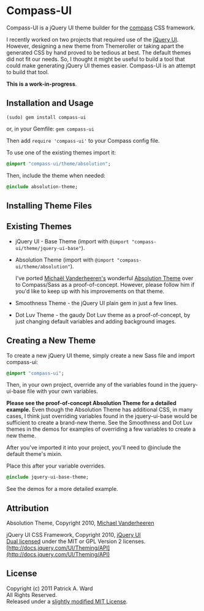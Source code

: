 # Compass-UI

Compass-UI is a jQuery UI theme builder for the [compass][compass] CSS framework. 

I recently worked on two projects that required use of the [jQuery UI][jqueryui]. However, designing a new theme from Themeroller or taking apart the generated CSS by hand proved to be tedious at best. The default themes did not fit our needs. So, I thought it might be useful to build a tool that could make generating jQuery UI themes easier. Compass-UI is an attempt to build that tool. 

**This is a work-in-progress**.

## Installation and Usage

`(sudo) gem install compass-ui`

or, in your Gemfile: `gem compass-ui`

Then add `require 'compass-ui'` to your Compass config file. 

To use one of the existing themes import it:

```sass
@import "compass-ui/theme/absolution";
```

Then, include the theme when needed:

```sass
@include absolution-theme;
```

## Installing Theme Files 

## Existing Themes

* jQuery UI - Base Theme (import with `@import "compass-ui/theme/jquery-ui-base"`).

* Absolution Theme (import with `@import "compass-ui/theme/absolution"`). 

    I've ported [Michaël Vanderheeren's][mvan] wonderful [Absolution Theme](https://github.com/michaelvanderheeren/Absolution) over to Compass/Sass as a proof-of-concept. However, please follow him if you'd like to keep up with his improvements on that theme. 

* Smoothness Theme - the jQuery UI plain gem in just a few lines. 

* Dot Luv Theme - the gaudy Dot Luv theme as a proof-of-concept, by just changing default variables and adding background images. 

## Creating a New Theme 

To create a new jQuery UI theme, simply create a new Sass file and import compass-ui:

```sass
@import "compass-ui";
```

Then, in your own project, override any of the variables found in the jquery-ui-base file with your own variables. 

**Please see the proof-of-concept Absolution Theme for a detailed example.** Even though the Absolution Theme has additional CSS, in many cases, I think just overriding variables found in the jquery-ui-base would be sufficient to create a brand-new theme. See the Smoothness and Dot Luv themes in the demos for examples of overriding  a few variables to create a new theme.  

After you've imported it into your project, you'll need to @include the default theme's mixin. 

Place this after your variable overrides. 

```sass
@include jquery-ui-base-theme;
```

See the demos for a more detailed example. 

## Attribution
Absolution Theme, Copyright 2010, [Michael Vanderheeren][mvan]

jQuery UI CSS Framework, Copyright 2010, [jQuery UI][jqueryui]<br>
[Dual licensed][jqueryui-license] under the MIT or GPL Version 2 licenses.<br>
[http://docs.jquery.com/UI/Theming/API](http://docs.jquery.com/UI/Theming/API)<br>

## License

Copyright (c) 2011 Patrick A. Ward<br>
All Rights Reserved.<br>
Released under a [slightly modified MIT License][license]. 

[license]: http://github.com/patrickward/compass-ui/tree/master/LICENSE.md
[compass]: http://compass-style.org
[jqueryui]: http://jqueryui.com
[jqueryui-license]: http://jquery.org/license
[mvan]: http://www.michaelvanderheeren.be/

